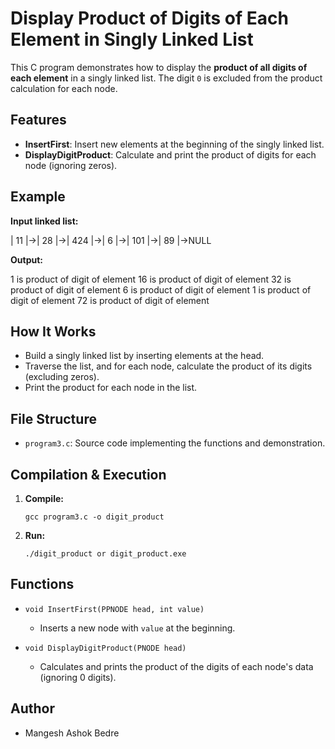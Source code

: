 # Display Product of Digits of Each Element in Singly Linked List

This C program demonstrates how to display the **product of all digits of each element** in a singly linked list. The digit `0` is excluded from the product calculation for each node.

## Features

- **InsertFirst**: Insert new elements at the beginning of the singly linked list.
- **DisplayDigitProduct**: Calculate and print the product of digits for each node (ignoring zeros).

## Example

**Input linked list:**

| 11 |->| 28 |->| 424 |->| 6 |->| 101 |->| 89 |->NULL


**Output:**

1 is product of digit of element
16 is product of digit of element
32 is product of digit of element
6 is product of digit of element
1 is product of digit of element
72 is product of digit of element


## How It Works

- Build a singly linked list by inserting elements at the head.
- Traverse the list, and for each node, calculate the product of its digits (excluding zeros).
- Print the product for each node in the list.

## File Structure

- `program3.c`: Source code implementing the functions and demonstration.

## Compilation & Execution

1. **Compile:**
    ```
    gcc program3.c -o digit_product
    ```
2. **Run:**
    ```
    ./digit_product or digit_product.exe
    ```

## Functions

- `void InsertFirst(PPNODE head, int value)`
  - Inserts a new node with `value` at the beginning.

- `void DisplayDigitProduct(PNODE head)`
  - Calculates and prints the product of the digits of each node's data (ignoring 0 digits).

## Author

- Mangesh Ashok Bedre
